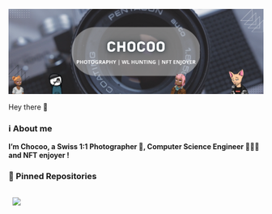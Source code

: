 [![Envoy_'s GitHub Banner](./Banniere_Twitter_v2.png)]([https://twitter.com/chocoo_web3](https://twitter.com/chocoo_web3))

Hey there 👋

### ℹ️ About me 
<b> <p>
  I’m Chocoo, a Swiss 1:1 Photographer 📸, Computer Science Engineer 👨🏻‍💻 and NFT enjoyer ! 
  </p> </b>

### 📌 Pinned Repositories
<a href="[https://github.com/ChocooDEV/solana-todo-app](https://github.com/ChocooDEV/cnft_app)">
  <img align="center" style="margin:1rem 0.5rem" src="https://github-readme-stats.vercel.app/api/pin/?username=ChocooDEV&repo=cnft_app&title_color=ffffff&text_color=c9cacc&icon_color=4AB197&bg_color=1A2B34" />
</a>
